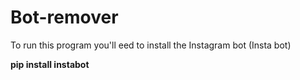 # Bot-remover
To run this program you'll eed to install the Instagram bot (Insta bot)


**__pip install instabot__**
